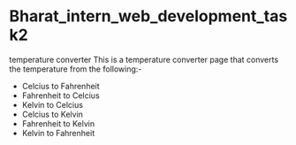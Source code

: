 # Bharat_intern_web_development_task2
temperature converter
This is a temperature converter page that converts the temperature from the following:-<br>
* Celcius to Fahrenheit<br>
* Fahrenheit to Celcius<br>
* Kelvin to Celcius<br>
* Celcius to Kelvin<br>
* Fahrenheit to Kelvin<br>
* Kelvin to Fahrenheit<br>
